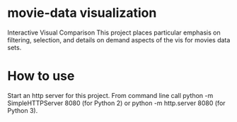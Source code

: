 # movie-data visualization
Interactive Visual Comparison
This project places particular emphasis on filtering, selection, and details on demand aspects of the vis for movies data sets.

# How to use
Start an http server for this project. From command line call python -m SimpleHTTPServer 8080 (for Python 2) or python -m http.server 8080 (for Python 3).
